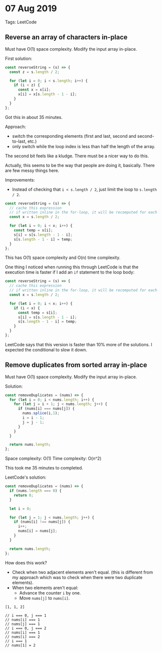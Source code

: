 # 07 Aug 2019

Tags: LeetCode

## Reverse an array of characters in-place

Must have O(1) space complexity.
Modify the input array in-place.

First solution:

```javascript
const reverseString = (s) => {
  const z = s.length / 2;

  for (let i = 0; i < s.length; i++) {
    if (i < z) {
      const x = x[i];
      x[i] = x[s.length - 1 - i];
    }
  }
};
```

Got this in about 35 minutes.

Approach:

- switch the corresponding elements (first and last, second and second-to-last, 
  etc.)
- only switch while the loop index is less than half the length of the array.

The second bit feels like a kludge.
There must be a nicer way to do this.

Actually, this seems to be the way that people are doing it, basically.
There are few messy things here.

Improvements:

- Instead of checking that `i < s.length / 2`, just limit the loop to 
  `s.length / 2`.

```javascript
const reverseString = (s) => {
  // cache this expression
  // if written inline in the for-loop, it will be recomputed for each iteration
  const x = s.length / 2;

  for (let i = 0; i < x; i++) {
    const temp = s[i];
    s[i] = s[s.length - 1 - i];
    s[s.length - 1 - i] = temp;
  }
};
```

This has O(1) space complexity and O(n) time complexity.

One thing I noticed when running this through LeetCode is that the execution 
time is faster if I add an `if` statement to the loop body:

```javascript
const reverseString = (s) => {
  // cache this expression
  // if written inline in the for-loop, it will be recomputed for each iteration
  const x = s.length / 2;

  for (let i = 0; i < x; i++) {
    if (i < x) {
      const temp = s[i];
      s[i] = s[s.length - 1 - i];
      s[s.length - 1 - i] = temp;
    }
  }
};
```

LeetCode says that this version is faster than 10% more of the solutions.
I expected the conditional to slow it down.

## Remove duplicates from sorted array in-place

Must have O(1) space complexity.
Modify the input array in-place.

Solution:

```javascript
const removeDuplicates = (nums) => {
  for (let i = 0; i < nums.length; i++) {
    for (let j = i + 1; j < nums.length; j++) {
      if (nums[i] === nums[j]) {
        nums.splice(i,1);
        i = i - 1;
        j = j - 1;
      }
    }
  }

  return nums.length;
};
```

Space complexity: O(1)
Time complexity: O(n^2)

This took me 35 minutes to completed.

LeetCode's solution:

```javascript
const removeDuplicates = (nums) => {
  if (nums.length === 0) {
    return 0;
  }

  let i = 0;

  for (let j = 1; j < nums.length; j++) {
    if (nums[i] !== nums[j]) {
      i++;
      nums[i] = nums[j];
    }
  }

  return nums.length;
};
```

How does this work?

- Check when two adjacent elements aren't equal. (this is different from my
  approach which was to check when there were two duplicate elements).
- When two elements aren't equal:
  - Advance the counter `i` by one.
  - Move `nums[j]` to `nums[i]`.

```
[1, 1, 2]

// i === 0, j === 1
// nums[i] === 1
// nums[j] === 1
// i === 0, j === 2
// nums[i] === 1
// nums[i] === 2
// i === 1
// nums[1] = 2
```
